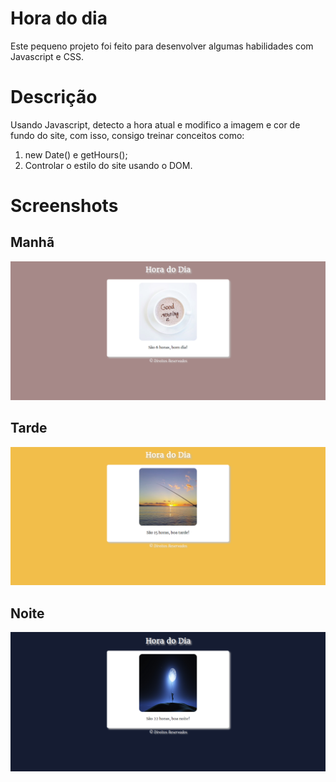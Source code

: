 # Hora do dia

Este pequeno projeto foi feito para desenvolver algumas habilidades com Javascript e CSS.

# Descrição

Usando Javascript, detecto a hora atual e modifico a imagem e cor de fundo do site, com isso, consigo treinar conceitos como:

1. new Date() e getHours();
2. Controlar o estilo do site usando o DOM.

# Screenshots

## Manhã

![Imagem-manha](https://github.com/JGA7077/hora-do-dia/blob/master/screenshots/dia.png?raw=true "Layout pela manhã")

## Tarde

![Imagem-tarde](https://github.com/JGA7077/hora-do-dia/blob/master/screenshots/tarde.png?raw=true "Layout pela tarde")

## Noite

![Imagem-manha](https://github.com/JGA7077/hora-do-dia/blob/master/screenshots/noite.png?raw=true "Layout pela noite")
